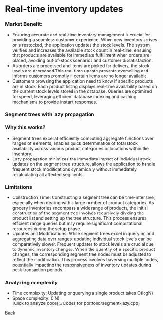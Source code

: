 # Real-time inventory updates
### Market Benefit: ###
- Ensuring accurate and real-time inventory management is crucial for providing a seamless customer experience. When new inventory arrives or is restocked, the application updates the stock levels. The system verifies and increases the available stock count in real-time, ensuring that products are available for immediate fulfillment when orders are placed, avoiding out-of-stock scenarios and customer dissatisfaction.
- As orders are processed and items are picked for delivery, the stock levels are decreased.This real-time update prevents overselling and informs customers promptly if certain items are no longer available.
- Customers browsing the application need to know if specific products are in stock. Each product listing displays real-time availability based on the current stock levels stored in the database. Queries are optimized for speed, leveraging efficient database indexing and caching mechanisms to provide instant responses.

### Segment trees with lazy propagation <br>
### Why this works?
- Segment trees excel at efficiently computing aggregate functions over ranges of elements, enables quick determination of total stock availability across various product categories or locations within the inventory.
- Lazy propagation minimizes the immediate impact of individual stock updates on the segment tree structure, allows the application to handle frequent stock modifications dynamically without immediately recalculating all affected segments.<br>
### Limitations
- Construction Time: Constructing a segment tree can be time-intensive, especially when dealing with a large number of product categories. As grocery inventories encompass a wide range of products, the initial construction of the segment tree involves recursively dividing the product list and setting up the tree structure. This process ensures efficient range queries but may require significant computational resources during the setup phase.
- Updates and Modifications: While segment trees excel in querying and aggregating data over ranges, updating individual stock levels can be comparatively slower. Frequent updates to stock levels are crucial due to dynamic inventory changes. When the quantity of a specific product changes, the corresponding segment tree nodes must be adjusted to reflect the modification. This process involves traversing multiple nodes, potentially impacting the responsiveness of inventory updates during peak transaction periods. <br>
### Analyzing complexity <br>
- Time complexity: Updating or querying a single product takes O(logN)
- Space complexity: 0(N)<br>
[Click to analyze code](./Codes for portfolio/segment-lazy.cpp)
  



[Back](README.md#applying-dsa-to-achieve-key-functionalities)


